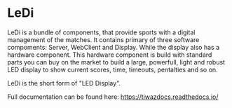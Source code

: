 # LeDi

LeDi is a bundle of components, that provide sports with a digital management of the matches.
It contains primary of three software compoments: Server, WebClient and Display. While the display also has a hardware component. This hardware component is build with standard parts you can buy on the market to build a large, powerfull, light and robust LED display to show current scores, time, timeouts, pentalties and so on.

LeDi is the short form of "LED Display".

Full documentation can be found here: https://tiwazdocs.readthedocs.io/ 